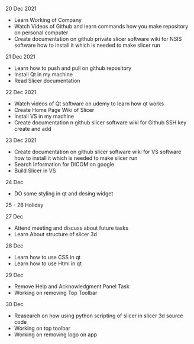 20 Dec 2021

* Learn Working of Company 
* Watch Videos of Github and learn commands how you make repository on personal computer
* Create documentation on github private slicer software wiki for NSIS software how to install it which is needed to make slicer run

21 Dec 2021

* Learn how to push and pull on github repository
* Install Qt in my machine 
* Read Slicer documentation

22 Dec 2021

* Watch videos of Qt software on udemy to learn how qt works
* Create Home Page Wiki of Slicer
* Install VS in my machine
* Create documentation n github slicer software wiki for Github SSH key create and add

23 Dec 2021

* Create documentation on github slicer software wiki for VS software how to install it which is needed to make slicer run 
* Search Information for DICOM on google
* Build Slicer in VS

24 Dec 

* DO some styling in qt and desing widget

25 - 26 Holiday

27 Dec

* Attend meeting and discuss about future tasks
* Learn About structure of slicer 3d

28 Dec

* Learn how to use CSS in qt
* Learn how to use Html in qt

29 Dec

* Remove Help and Acknowledgment Panel Task
* Working on removing Top Toolbar

30 Dec
* Reasearch on how using python scripting of slicer in slicer 3d source code
* Working on top toolbar
* Working on removing logo on app